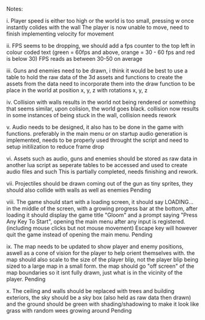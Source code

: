 Notes:

i.      Player speed is either too high or the world is too small, pressing w once instantly colides with the wall
                The player is now unable to move, need to finish implementing velocity for movement

ii.     FPS seems to be dropping, we should add a fps counter to the top left in colour coded text (green = 60fps and above, orange = 30 - 60 fps and red is below 30)
                FPS reads as between 30-50 on average

iii.    Guns and enemies need to be drawn, i think it would be best to use a table to hold the raw data of the 3d assets and functions to create the assets from the data
                need to incorporate them into the draw function to be place in the world at position x, y, z with rotations x, y, z

iv.     Collision with walls results in the world not being rendered or something that seems similar, upon colision, the world goes black.
                collision now results in some instances of being stuck in the wall, collision needs rework

v.      Audio needs to be designed, it also has to be done in the game with functions. preferably in the main menu or on startup
                audio generation is implemented, needs to be properly used throught the script and need to setup initilization to reduce frame drop

vi.     Assets such as audio, guns and enemies should be stored as raw data in another lua script as seperate tables to be accessed and used to create audio files and such
                This is partially completed, needs finishing and rework.

vii.    Projectiles should be drawn coming out of the gun as tiny sprites, they should also collide with walls as well as enemies
                Pending

viii.   The game should start with a loading screen, it should say LOADING... in the middle of the screen, with a growing progress bar at the bottom, after loading it should display the game title "Gloom" and a prompt saying "Press Any Key To Start", opening the main menu after any input is registered. (including mouse clicks but not mouse movement) Escape key will however quit the game instead of opening the main menu.
                Pending

ix.     The map needs to be updated to show player and enemy positions, aswell as a cone of vision for the player to help orient themselves with. the map should also scale to the size of the player blip, not the player blip being sized to a large map in a small form. the map should go "off screen" of the map boundaries so it isnt fully drawn, just what is in the vicinity of the player.
                Pending

x.      The ceiling and walls should be replaced with trees and building exteriors, the sky should be a sky box (also held as raw data then drawn) and the ground should be green with shading/shadowing to make it look like grass with random wees growing around
                Pending
